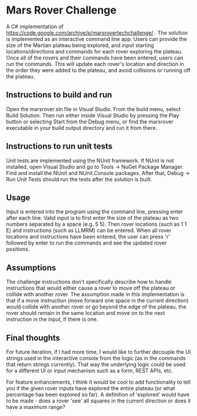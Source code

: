 # Mars Rover Challenge
A C# implementation of https://code.google.com/archive/p/marsrovertechchallenge/ . The solution is implemented as an interactive command line app. Users can provide the size of the Martian plateau being explored, and input starting locations/directions and commands for each rover exploring the plateau. Once all of the rovers and their commands have been entered, users can run the commands. This will update each rover's location and direction in the order they were added to the plateau, and avoid collisions or running off the plateau. 

## Instructions to build and run
Open the marsrover.sln file in Visual Studio. From the build menu, select Build Solution. Then run either inside Visual Studio by pressing the Play button or selecting Start from the Debug menu, or find the marsrover executable in your build output directory and run it from there.

## Instructions to run unit tests
Unit tests are implemented using the NUnit framework. If NUnit is not installed, open Visual Studio and go to Tools -> NuGet Package Manager. Find and install the NUnit and NUnit.Console packages. After that, Debug -> Run Unit Tests should run the tests after the solution is built.

## Usage
Input is entered into the program using the command line, pressing enter after each line. Valid input is to first enter the size of the plateau as two numbers separated by a space (e.g. 5 5). Then rover locations (such as 1 1 E) and instructions (such as LLMRM) can be entered. When all rover locations and instructions have been entered, the user can press 'r' followed by enter to run the commands and see the updated rover positions.

## Assumptions
The challenge instructions don't specifically describe how to handle instructions that would either cause a rover to move off the plateau or collide with another rover. The assumption made in this implementation is that if a move instruction (move forward one space in the current direction) would collide with another rover or go beyond the edge of the plateau, the rover should remain in the same location and move on to the next instruction in the input, if there is one. 

## Final thoughts
For future iteration, if I had more time, I would like to further decouple the UI strings used in the interactive console from the logic (as in the commands that return strings currently). That way the underlying logic could be used for a different UI or input mechanism such as a form, REST APIs, etc.

For feature enhancements, I think it would be cool to add functionality to tell you if the given rover inputs have explored the entire plateau (or what percentage has been explored so far). A definition of 'explored' would have to be made - does a rover 'see' all squares in the current direction or does it have a maximum range? 
